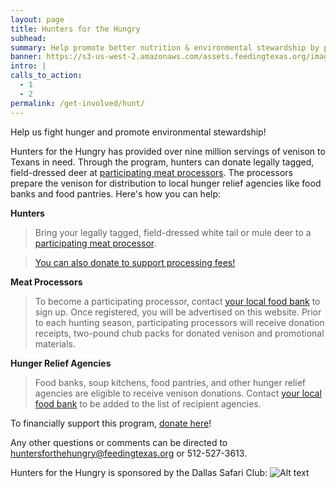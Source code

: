 ```yaml
---
layout: page
title: Hunters for the Hungry
subhead:
summary: Help promote better nutrition & environmental stewardship by providing healthy venison to hungry Texans.
banner: https://s3-us-west-2.amazonaws.com/assets.feedingtexas.org/images/banners/Hunters-For-the-Hungry.jpg
intro: |
calls_to_action:
  - 1
  - 2
permalink: /get-involved/hunt/
---
```

Help us fight hunger and promote environmental stewardship! 

Hunters for the Hungry has provided over nine million servings of venison to Texans in need. Through the program, hunters can donate legally tagged, field-dressed deer at [participating meat processors](https://docs.google.com/spreadsheets/d/1LVAjjSS53TbW8Mxwr1V3CNnr_n8MiCnewe7ZrLfmDdM/edit#gid=777320987). The processors prepare the venison for distribution to local hunger relief agencies like food banks and food pantries. Here's how you can help:    

**Hunters**    
> Bring your legally tagged, field-dressed white tail or mule deer to a [participating meat processor](https://docs.google.com/spreadsheets/d/1LVAjjSS53TbW8Mxwr1V3CNnr_n8MiCnewe7ZrLfmDdM/edit#gid=777320987).

> [You can also donate to support processing fees!](https://donatenow.networkforgood.org/huntersforthehungry) 

**Meat Processors**    
> To become a participating processor, contact [your local food bank](https://s3-us-west-2.amazonaws.com/assets.feedingtexas.org/pdf/H4H+food+bank+contact+list.pdf) to sign up. Once registered, you will be advertised on this website. Prior to each hunting season, participating processors will receive donation receipts, two-pound chub packs for donated venison and promotional materials. 

**Hunger Relief Agencies**    
> Food banks, soup kitchens, food pantries, and other hunger relief agencies are eligible to receive venison donations. Contact [your local food bank](https://s3-us-west-2.amazonaws.com/assets.feedingtexas.org/pdf/H4H+food+bank+contact+list.pdf) to be added to the list of recipient agencies. 

To financially support this program, [donate here](https://donatenow.networkforgood.org/huntersforthehungry)!

Any other questions or comments can be directed to huntersforthehungry@feedingtexas.org or 512-527-3613.

Hunters for the Hungry is sponsored by the Dallas Safari Club:
![Alt text](https://s3-us-west-2.amazonaws.com/assets.feedingtexas.org/images/inline/Dallas-Safari-Club-Logo.png)
